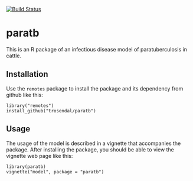 [![Build Status](https://travis-ci.org/trosendal/paratb.svg?branch=master)](https://travis-ci.org/trosendal/paratb)
# paratb

This is an R package of an infectious disease model of
paratuberculosis in cattle.

## Installation

Use the `remotes` package to install the package and its dependency from
github like this:

```{r}
library("remotes")
install_github("trosendal/paratb")
```

## Usage

The usage of the model is described in a vignette that accompanies the
package. After installing the package, you should be able to view the
vignette web page like this:

```{r}
library(paratb)
vignette("model", package = "paratb")
```
